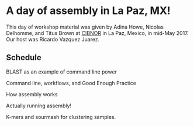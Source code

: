 # A day of assembly in La Paz, MX!

This day of workshop material was given by Adina Howe, Nicolas
Delhomme, and Titus Brown at [CIBNOR](https://www.cibnor.mx/) in La
Paz, Mexico, in mid-May 2017.  Our host was Ricardo Vazquez Juarez.

## Schedule

BLAST as an example of command line power

Command line, workflows, and Good Enough Practice

How assembly works

Actually running assembly!

K-mers and sourmash for clustering samples.

